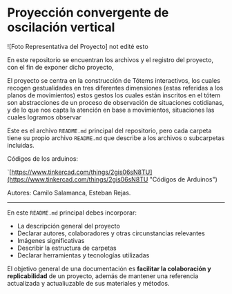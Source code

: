 # Proyección convergente de oscilación vertical

![Foto Representativa del Proyecto] not edité esto

En este repositorio se encuentran los archivos y el registro del proyecto, con el fin de exponer dicho proyecto, 
 
El proyecto se centra en la construcción de Tótems interactivos, los cuales recogen gestualidades en tres diferentes dimensiones (estas referidas a los planos de movimientos) estos gestos los cuales están inscritos en el tótem son abstracciones de un proceso de observación de situaciones cotidianas, y de lo que nos capta la atención en base a movimientos, situaciones las cuales logramos observar 



Este es el archivo `README.md` principal del repositorio, pero cada carpeta tiene su propio archivo `README.md` que describe a los archivos o subcarpetas incluidas.

Códigos de los arduinos:

`[https://www.tinkercad.com/things/2gis06sN8TU](https://www.tinkercad.com/things/2gis06sN8TU "Códigos de Arduinos")


Autores: Camilo Salamanca, Esteban Rejas.


---

En este `README.md` principal debes incorporar:
- La descripción general del proyecto
- Declarar autores, colaboradores y otras circunstancias relevantes
- Imágenes significativas
- Describir la estructura de carpetas
- Declarar herramientas y tecnologías utilizadas

El objetivo general de una documentación es **facilitar la colaboración y replicabilidad** de un proyecto, además de mantener una referencia actualizada y actualiuzable de sus materiales y métodos.

